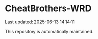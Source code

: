 # CheatBrothers-WRD

Last updated: 2025-06-13 14:14:11

This repository is automatically maintained.
